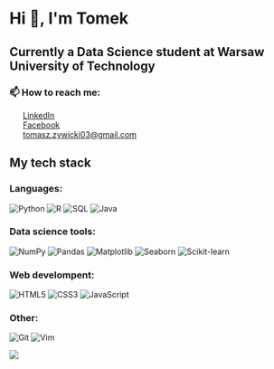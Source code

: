 <h1>Hi 👋, I'm Tomek</h1>
<h2>Currently a Data Science student at Warsaw University of Technology</h2>
<h3>📫 How to reach me:</h3>
<ul>
    <a href="https://www.linkedin.com/in/tomasz-zywicki/">LinkedIn</a>
    <br>
    <a href="https://www.facebook.com/duzaklata">Facebook</a>
    <br>
    <a href="https://www.gmail.com">tomasz.zywicki03@gmail.com</a>
    <br>
</ul>
<h2 id="stack">My tech stack</h2>
<h3>Languages:</h3>
<div id="languages">
    <img src="https://img.shields.io/badge/Python-3776AB?style=for-the-badge&logo=python&logoColor=white" alt="Python">
    <img src="https://img.shields.io/badge/R-276DC3?style=for-the-badge&logo=r&logoColor=white" alt="R">
    <img src="https://img.shields.io/badge/SQL-4479A1?style=for-the-badge&logo=postgresql&logoColor=white" alt="SQL">
    <img src="https://img.shields.io/badge/Java-007396?style=for-the-badge&logo=java&logoColor=white" alt="Java">
</div>
<h3>Data science tools:</h3>
<div id="data-science">
    <img src="https://img.shields.io/badge/NumPy-013243?style=for-the-badge&logo=numpy&logoColor=white" alt="NumPy">
    <img src="https://img.shields.io/badge/Pandas-150458?style=for-the-badge&logo=pandas&logoColor=white" alt="Pandas">
    <img src="https://img.shields.io/badge/Matplotlib-3776AB?style=for-the-badge&logo=matplotlib&logoColor=white" alt="Matplotlib">
    <img src="https://img.shields.io/badge/Seaborn-007396?style=for-the-badge&logo=seaborn&logoColor=white" alt="Seaborn">
    <img src="https://img.shields.io/badge/Scikit%20learn-F7931E?style=for-the-badge&logo=scikit-learn&logoColor=white" alt="Scikit-learn">
</div>
<h3>Web develompent:</h3>
<div id="web">
    <img src="https://img.shields.io/badge/HTML5-E34F26?style=for-the-badge&logo=html5&logoColor=white" alt="HTML5">
    <img src="https://img.shields.io/badge/CSS3-1572B6?style=for-the-badge&logo=css3&logoColor=white" alt="CSS3">
    <img src="https://img.shields.io/badge/JavaScript-F7DF1E?style=for-the-badge&logo=javascript&logoColor=black" alt="JavaScript">
</div>
<h3>Other:</h3>
<div>
    <img src="https://img.shields.io/badge/Git-F05032?style=for-the-badge&logo=git&logoColor=white" alt="Git">
    <img src="https://img.shields.io/badge/Vim-019733?style=for-the-badge&logo=vim&logoColor=white" alt="Vim">
</div>

![](https://komarev.com/ghpvc/?username=tomaszzywicki&style=for-the-badge)
